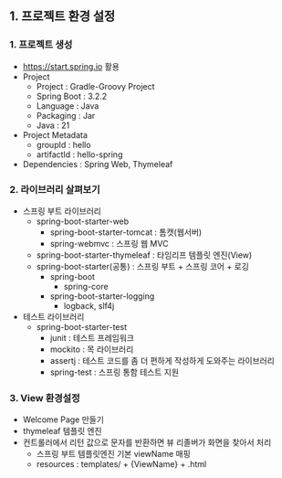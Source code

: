 ## 1. 프로젝트 환경 설정

### 1. 프로젝트 생성
- https://start.spring.io 활용
- Project
  - Project : Gradle-Groovy Project
  - Spring Boot : 3.2.2
  - Language : Java
  - Packaging : Jar
  - Java : 21
- Project Metadata
  - groupId : hello
  - artifactId : hello-spring
- Dependencies : Spring Web, Thymeleaf

### 2. 라이브러리 살펴보기
- 스프링 부트 라이브러리
  - spring-boot-starter-web
    - spring-boot-starter-tomcat : 톰캣(웹서버)
    - spring-webmvc : 스프링 웹 MVC
  - spring-boot-starter-thymeleaf : 타임리프 템플릿 엔진(View)
  - spring-boot-starter(공통) : 스프링 부트 + 스프링 코어 + 로깅
    - spring-boot
      - spring-core
    - spring-boot-starter-logging
      - logback, slf4j
- 테스트 라이브러리
  - spring-boot-starter-test
    - junit : 테스트 프레임워크
    - mockito : 목 라이브러리
    - assertj : 테스트 코드를 좀 더 편하게 작성하게 도와주는 라이브러리
    - spring-test : 스프링 통함 테스트 지원

### 3. View 환경설정
- Welcome Page 만들기
- thymeleaf 템플릿 엔진
- 컨트롤러에서 리턴 값으로 문자를 반환하면 뷰 리졸버가 화면을 찾아서 처리
  - 스프링 부트 템플릿엔진 기본 viewName 매핑
  - resources : templates/ + {ViewName} + .html
